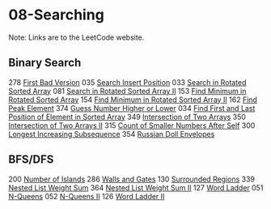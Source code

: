 # 08-Searching
Note: Links are to the LeetCode website.
## Binary Search
278 [First Bad Version](https://leetcode.com/problems/first-bad-version/description/)
035 [Search Insert Position](https://leetcode.com/problems/search-insert-position/description/)
033 [Search in Rotated Sorted Array](https://leetcode.com/problems/search-in-rotated-sorted-array/description/)
081 [Search in Rotated Sorted Array II](https://leetcode.com/problems/search-in-rotated-sorted-array-ii/description/)
153 [Find Minimum in Rotated Sorted Array](https://leetcode.com/problems/find-minimum-in-rotated-sorted-array/description/)
154 [Find Minimum in Rotated Sorted Array II](https://leetcode.com/problems/find-minimum-in-rotated-sorted-array-ii/description/)
162 [Find Peak Element](https://leetcode.com/problems/find-peak-element/description/)
374 [Guess Number Higher or Lower](https://leetcode.com/problems/guess-number-higher-or-lower/)
034 [Find First and Last Position of Element in Sorted Array](https://leetcode.com/problems/find-first-and-last-position-of-element-in-sorted-array/description/)
349 [Intersection of Two Arrays](https://leetcode.com/problems/intersection-of-two-arrays/description/)
350 [Intersection of Two Arrays II](https://leetcode.com/problems/intersection-of-two-arrays-ii/description/)
315 [Count of Smaller Numbers After Self](https://leetcode.com/problems/count-of-smaller-numbers-after-self/description/)
300 [Longest Increasing Subsequence](https://leetcode.com/problems/longest-increasing-subsequence/description/)
354 [Russian Doll Envelopes](https://leetcode.com/problems/russian-doll-envelopes/description/)

## BFS/DFS
200 [Number of Islands](https://leetcode.com/problems/number-of-islands/)
286 [Walls and Gates](https://leetcode.com/problems/walls-and-gates/description/)
130 [Surrounded Regions](https://leetcode.com/problems/surrounded-regions/description/)
339 [Nested List Weight Sum](https://leetcode.com/problems/nested-list-weight-sum/description/)
364 [Nested List Weight Sum II](https://leetcode.com/problems/nested-list-weight-sum-ii/description/)
127 [Word Ladder](https://leetcode.com/problems/word-ladder/description/)
051 [N-Queens](https://leetcode.com/problems/n-queens/)
052 [N-Queens II](https://leetcode.com/problems/n-queens-ii/description/)
126 [Word Ladder II](https://leetcode.com/problems/word-ladder-ii/description/)
